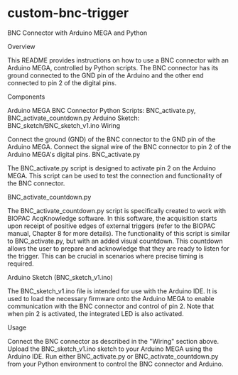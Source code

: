 # custom-bnc-trigger

BNC Connector with Arduino MEGA and Python

Overview

This README provides instructions on how to use a BNC connector with an Arduino MEGA, controlled by Python scripts. The BNC connector has its ground connected to the GND pin of the Arduino and the other end connected to pin 2 of the digital pins.

Components

Arduino MEGA
BNC Connector
Python Scripts: BNC_activate.py, BNC_activate_countdown.py
Arduino Sketch: BNC_sketch/BNC_sketch_v1.ino
Wiring

Connect the ground (GND) of the BNC connector to the GND pin of the Arduino MEGA.
Connect the signal wire of the BNC connector to pin 2 of the Arduino MEGA's digital pins.
BNC_activate.py

The BNC_activate.py script is designed to activate pin 2 on the Arduino MEGA. This script can be used to test the connection and functionality of the BNC connector.

BNC_activate_countdown.py

The BNC_activate_countdown.py script is specifically created to work with BIOPAC AcqKnowledge software. In this software, the acquisition starts upon receipt of positive edges of external triggers (refer to the BIOPAC manual, Chapter 8 for more details). The functionality of this script is similar to BNC_activate.py, but with an added visual countdown. This countdown allows the user to prepare and acknowledge that they are ready to listen for the trigger. This can be crucial in scenarios where precise timing is required.

Arduino Sketch (BNC_sketch_v1.ino)

The BNC_sketch_v1.ino file is intended for use with the Arduino IDE. It is used to load the necessary firmware onto the Arduino MEGA to enable communication with the BNC connector and control of pin 2. Note that when pin 2 is activated, the integrated LED is also activated.

Usage

Connect the BNC connector as described in the "Wiring" section above.
Upload the BNC_sketch_v1.ino sketch to your Arduino MEGA using the Arduino IDE.
Run either BNC_activate.py or BNC_activate_countdown.py from your Python environment to control the BNC connector and Arduino.